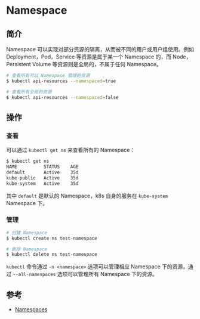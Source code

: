 # Namespace

## 简介

Namespace 可以实现对部分资源的隔离，从而被不同的用户或用户组使用。例如 Deployment，Pod，Service 等资源是属于某一个 Namespace 的，而 Node，Persistent Volume 等资源则是全局的，不属于任何 Namespace。

```bash
# 查看所有可以 Namespace 管理的资源
$ kubectl api-resources --namespaced=true

# 查看所有全局的资源
$ kubectl api-resources --namespaced=false
```

## 操作

### 查看

可以通过 `kubectl get ns` 来查看所有的 Namespace：

```bash
$ kubectl get ns
NAME          STATUS    AGE
default       Active    35d
kube-public   Active    35d
kube-system   Active    35d
```

其中 `default` 是默认的 Namespace，k8s 自身的服务在 `kube-system` Namespace 下。

### 管理

```bash
# 创建 Namespace
$ kubectl create ns test-namespace

# 删除 Namespace
$ kubectl delete ns test-namespace
```

`kubectl` 命令通过 `-n <namespace>` 选项可以管理相应 Namespace 下的资源，通过 `--all-namespaces` 选项可以管理所有 Namespace 下的资源。

## 参考

- [Namespaces](https://kubernetes.io/docs/concepts/overview/working-with-objects/namespaces/)